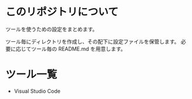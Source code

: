 # このリポジトリについて

ツールを使うための設定をまとめます。

ツール毎にディレクトリを作成し、その配下に設定ファイルを保管します。
必要に応じてツール毎の README.md を用意します。

# ツール一覧

- Visual Studio Code
